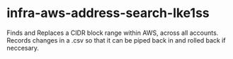 # infra-aws-address-search-lke1ss

Finds and Replaces a CIDR block range within AWS, across all accounts.
Records changes in a .csv so that it can be piped back in and rolled back if neccesary.
